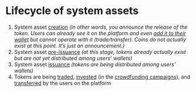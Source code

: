 # Lifecycle of system assets

1. System asset [creation](https://cryptofund.software/resources/product-guide/admins/system-assets-management/system-asset-creation/) _\(in other words, you announce the release of the token. Users can already see it on the platform and even_ [_add it to their wallet_](https://cryptofund.software/resources/product-guide/end-users/Wallet/Add-the-token-to-your-wallet/) _but cannot operate with it \(trade/transfer\). Coins do not actually exist at this point. It’s just an announcement.\)_  
2. System asset [pre-issuance](https://cryptofund.software/resources/product-guide/admins/system-assets-management/system-asset-pre-issuance/) _\(at this stage, tokens already actually exist but are not yet distributed among users’ wallets\)_  
3. System asset [issuance](https://cryptofund.software/resources/product-guide/admins/system-assets-management/system-asset-issuance/) _\(tokens are being distributed among users’ wallets\)_  
4. Tokens are being [traded](https://cryptofund.software/resources/product-guide/end-users/trade/overview-trade/), [invested](https://cryptofund.software/resources/product-guide/end-users/invest/overview-invest/) \(in the [crowdfunding campaigns](https://cryptofund.software/resources/product-guide/end-users/crowdfunding-campaigns/overview-crowdfunding-campaign/)\), and [transferred](https://cryptofund.software/resources/product-guide/end-users/Wallet/transfer-tokens-between-the-accounts/) by the users on the platform

